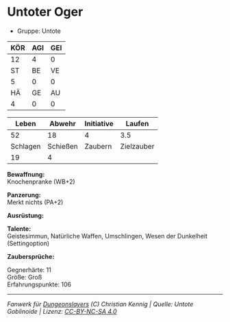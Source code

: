 # Untoter Oger  
- Gruppe: Untote  

| KÖR | AGI | GEI |  
| --- | --- | --- |  
| 12  | 4   | 0   |
| ST  | BE  | VE  |  
| 5   | 0   | 0   |
| HÄ  | GE  | AU  |  
| 4   | 0   | 0   |


| Leben    | Abwehr   | Initiative | Laufen     |
| -------- | -------- | ---------- | ---------- |
| 52       | 18       | 4          | 3.5        |
| Schlagen | Schießen | Zaubern    | Zielzauber |
| 19       | 4        |            |            |

**Bewaffnung:**  
Knochenpranke (WB+2)

**Panzerung:**  
Merkt nichts (PA+2)

**Ausrüstung:**  


**Talente:**  
Geistesimmun, Natürliche Waffen, Umschlingen, Wesen der Dunkelheit (Settingoption)

**Zaubersprüche:**  


Gegnerhärte: 11  
Größe: Groß  
Erfahrungspunkte: 106  



___
*Fanwerk für [Dungeonslayers](https://www.dungeonslayers.net/) (C) Christian Kennig | Quelle: Untote Goblinoide | Lizenz: [CC-BY-NC-SA 4.0](https://creativecommons.org/licenses/by-nc-sa/4.0/deed.de)*